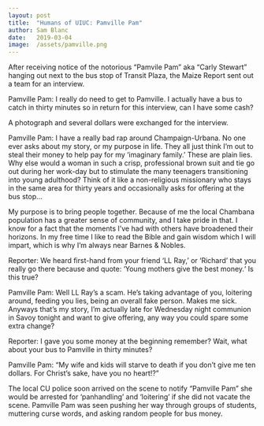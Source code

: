 ```yaml
---
layout:	post
title:	"Humans of UIUC: Pamville Pam"
author:	Sam Blanc
date:	2019-03-04
image:	/assets/pamville.png
---
```

After receiving notice of the notorious “Pamvile Pam” aka “Carly Stewart” hanging out next to the bus stop of Transit Plaza, the Maize Report sent out a team for an interview.

Pamville Pam: I really do need to get to Pamville. I actually have a bus to catch in thirty minutes so in return for this interview, can I have some cash?

A photograph and several dollars were exchanged for the interview.

Pamville Pam: I have a really bad rap around Champaign-Urbana. No one ever asks about my story, or my purpose in life. They all just think I’m out to steal their money to help pay for my ‘imaginary family.’ These are plain lies. Why else would a woman in such a crisp, professional brown suit and tie go out during her work-day but to stimulate the many teenagers transitioning into young adulthood? Think of it like a non-religious missionary who stays in the same area for thirty years and occasionally asks for offering at the bus stop...

My purpose is to bring people together. Because of me the local Chambana population has a greater sense of community, and I take pride in that. I know for a fact that the moments I’ve had with others have broadened their horizons. In my free time I like to read the Bible and gain wisdom which I will impart, which is why I’m always near Barnes & Nobles.

Reporter: We heard first-hand from your friend ‘LL Ray,’ or ‘Richard’ that you really go there because and quote: ‘Young mothers give the best money.‘ Is this true?

Pamville Pam: Well LL Ray’s a scam. He’s taking advantage of you, loitering around, feeding you lies, being an overall fake person. Makes me sick. Anyways that’s my story, I’m actually late for Wednesday night communion in Savoy tonight and want to give offering, any way you could spare some extra change?

Reporter: I gave you some money at the beginning remember? Wait, what about your bus to Pamville in thirty minutes?

Pamville Pam: “My wife and kids will starve to death if you don’t give me ten dollars. For Christ’s sake, have you no heart!?”

The local CU police soon arrived on the scene to notify “Pamville Pam” she would be arrested for ‘panhandling’ and ‘loitering’ if she did not vacate the scene. Pamville Pam was seen pushing her way through groups of students, muttering curse words, and asking random people for bus money.
